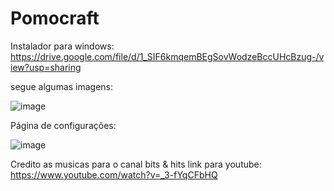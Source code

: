 # Pomocraft

Instalador para windows: https://drive.google.com/file/d/1_SIF6kmqemBEgSovWodzeBccUHcBzug-/view?usp=sharing

segue algumas imagens:


![image](https://github.com/Luciomelo1407/Pomocraft/assets/115198473/a70d7b11-de2a-4366-b697-df60512d7b7f)

Página de configurações:

![image](https://github.com/Luciomelo1407/Pomocraft/assets/115198473/ff7d4f59-db31-4c5c-8834-7158a1573188)

Credito as musicas para o canal bits & hits link para youtube: https://www.youtube.com/watch?v=_3-fYqCFbHQ
